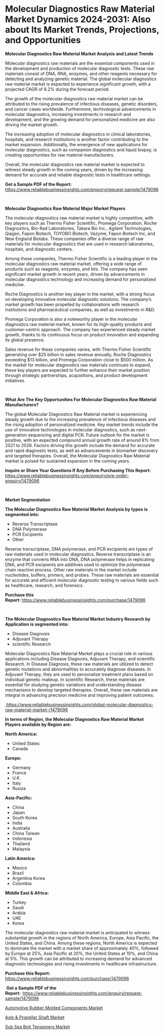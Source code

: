 <p><h1>Molecular Diagnostics Raw Material Market Dynamics 2024-2031: Also about Its Market Trends, Projections, and Opportunities</h1></p><p><strong>Molecular Diagnostics Raw Material Market Analysis and Latest Trends</strong></p>
<p><p>Molecular diagnostics raw materials are the essential components used in the development and production of molecular diagnostic tests. These raw materials consist of DNA, RNA, enzymes, and other reagents necessary for detecting and analyzing genetic material. The global molecular diagnostics raw material market is expected to experience significant growth, with a projected CAGR of 6.2% during the forecast period.</p><p>The growth of the molecular diagnostics raw material market can be attributed to the rising prevalence of infectious diseases, genetic disorders, and cancer cases worldwide. Furthermore, technological advancements in molecular diagnostics, increasing investments in research and development, and the growing demand for personalized medicine are also driving the market growth.</p><p>The increasing adoption of molecular diagnostics in clinical laboratories, hospitals, and research institutions is another factor contributing to the market expansion. Additionally, the emergence of new applications for molecular diagnostics, such as companion diagnostics and liquid biopsy, is creating opportunities for raw material manufacturers.</p><p>Overall, the molecular diagnostics raw material market is expected to witness steady growth in the coming years, driven by the increasing demand for accurate and reliable diagnostic tests in healthcare settings.</p></p>
<p><strong>Get a Sample PDF of the Report:&nbsp;</strong> <a href="https://www.reliablebusinessinsights.com/enquiry/request-sample/1479096">https://www.reliablebusinessinsights.com/enquiry/request-sample/1479096</a></p>
<p>&nbsp;</p>
<p><strong>Molecular Diagnostics Raw Material Major Market Players</strong></p>
<p><p>The molecular diagnostics raw material market is highly competitive, with key players such as Thermo Fisher Scientific, Promega Corporation, Roche Diagnostics, Bio-Rad Laboratories, Takara Bio Inc., Agilent Technologies, Qiagen, Fapon Biotech, TOYOBO Biotech, Vazyme, Fapon Biotech Inc, and New England Biolabs. These companies offer a diverse range of raw materials for molecular diagnostics that are used in research laboratories, hospitals, and diagnostic centers.</p><p>Among these companies, Thermo Fisher Scientific is a leading player in the molecular diagnostics raw material market, offering a wide range of products such as reagents, enzymes, and kits. The company has seen significant market growth in recent years, driven by advancements in molecular diagnostics technology and increasing demand for personalized medicine.</p><p>Roche Diagnostics is another key player in the market, with a strong focus on developing innovative molecular diagnostic solutions. The company’s market growth has been propelled by collaborations with research institutions and pharmaceutical companies, as well as investments in R&D.</p><p>Promega Corporation is also a noteworthy player in the molecular diagnostics raw material market, known for its high-quality products and customer-centric approach. The company has experienced steady market growth, thanks to its continuous focus on product innovation and expanding its global presence.</p><p>Sales revenue for these companies varies, with Thermo Fisher Scientific generating over $25 billion in sales revenue annually, Roche Diagnostics exceeding $13 billion, and Promega Corporation close to $500 million. As the market for molecular diagnostics raw materials continues to expand, these key players are expected to further enhance their market position through strategic partnerships, acquisitions, and product development initiatives.</p></p>
<p>&nbsp;</p>
<p><strong>What Are The Key Opportunities For Molecular Diagnostics Raw Material Manufacturers?</strong></p>
<p><p>The global Molecular Diagnostics Raw Material market is experiencing steady growth due to the increasing prevalence of infectious diseases and the rising adoption of personalized medicine. Key market trends include the use of innovative technologies in molecular diagnostics, such as next-generation sequencing and digital PCR. Future outlook for the market is positive, with an expected compound annual growth rate of around 8% from 2021 to 2026. Factors driving this growth include the demand for accurate and rapid diagnostic tests, as well as advancements in biomarker discovery and targeted therapies. Overall, the Molecular Diagnostics Raw Material market is poised for sustained expansion in the coming years.</p></p>
<p><strong>Inquire or Share Your Questions If Any Before Purchasing This Report:</strong> <a href="https://www.reliablebusinessinsights.com/enquiry/pre-order-enquiry/1479096">https://www.reliablebusinessinsights.com/enquiry/pre-order-enquiry/1479096</a></p>
<p>&nbsp;</p>
<p><strong>Market Segmentation</strong></p>
<p><strong>The Molecular Diagnostics Raw Material Market Analysis by types is segmented into:</strong></p>
<p><ul><li>Reverse Transcriptase</li><li>DNA Polymerase</li><li>PCR Excipients</li><li>Other</li></ul></p>
<p><p>Reverse transcriptase, DNA polymerase, and PCR excipients are types of raw materials used in molecular diagnostics. Reverse transcriptase is an enzyme that converts RNA into DNA, DNA polymerase helps in replicating DNA, and PCR excipients are additives used to optimize the polymerase chain reaction process. Other raw materials in the market include nucleotides, buffers, primers, and probes. These raw materials are essential for accurate and efficient molecular diagnostic testing in various fields such as healthcare, research, and forensics.</p></p>
<p><strong>Purchase this Report:&nbsp;</strong><a href="https://www.reliablebusinessinsights.com/purchase/1479096">https://www.reliablebusinessinsights.com/purchase/1479096</a></p>
<p>&nbsp;</p>
<p><strong>The Molecular Diagnostics Raw Material Market Industry Research by Application is segmented into:</strong></p>
<p><ul><li>Disease Diagnosis</li><li>Adjuvant Therapy</li><li>scientific Research</li></ul></p>
<p><p>Molecular Diagnostics Raw Material Market plays a crucial role in various applications including Disease Diagnosis, Adjuvant Therapy, and scientific Research. In Disease Diagnosis, these raw materials are utilized to detect genetic mutations and abnormalities to accurately diagnose diseases. In Adjuvant Therapy, they are used to personalize treatment plans based on individual genetic makeup. In scientific Research, these materials are essential for studying genetic variations and understanding disease mechanisms to develop targeted therapies. Overall, these raw materials are integral in advancing precision medicine and improving patient outcomes.</p></p>
<p><a href="https://www.reliablebusinessinsights.com/global-molecular-diagnostics-raw-material-market-r1479096">&nbsp;https://www.reliablebusinessinsights.com/global-molecular-diagnostics-raw-material-market-r1479096</a></p>
<p><strong>In terms of Region, the Molecular Diagnostics Raw Material Market Players available by Region are:</strong></p>
<p>
    <p> <strong> North America: </strong>
        <ul>
            <li>United States</li>
            <li>Canada</li>
        </ul>
        </p> 
    <p> <strong> Europe: </strong>
        <ul>
            <li>Germany</li>
            <li>France</li>
            <li>U.K.</li>
            <li>Italy</li>
            <li>Russia</li>
        </ul>
        </p> 
    <p> <strong> Asia-Pacific: </strong>
        <ul>
            <li>China</li>
            <li>Japan</li>
            <li>South Korea</li>
            <li>India</li>
            <li>Australia</li>
            <li>China Taiwan</li>
            <li>Indonesia</li>
            <li>Thailand</li>
            <li>Malaysia</li>
        </ul>
        </p> 
    <p> <strong> Latin America: </strong>
        <ul>
            <li>Mexico</li>
            <li>Brazil</li>
            <li>Argentina Korea</li>
            <li>Colombia</li>
        </ul>
        </p> 
    <p> <strong> Middle East & Africa: </strong>
        <ul>
            <li>Turkey</li>
            <li>Saudi</li>
            <li>Arabia</li>
            <li>UAE</li>
            <li>Korea</li>
        </ul>
    </p>
    </p>
<p><p>The molecular diagnostics raw material market is anticipated to witness substantial growth in the regions of North America, Europe, Asia Pacific, the United States, and China. Among these regions, North America is expected to dominate the market with a market share of approximately 40%, followed by Europe at 25%, Asia Pacific at 20%, the United States at 10%, and China at 5%. This growth can be attributed to increasing demand for advanced diagnostic technologies and rising investments in healthcare infrastructure.</p></p>
<p><strong>Purchase this Report: </strong><a href="https://www.reliablebusinessinsights.com/purchase/1479096">https://www.reliablebusinessinsights.com/purchase/1479096</a></p>
<p>&nbsp;<strong>Get a Sample PDF of the Report:&nbsp;&nbsp;</strong><a href="https://www.reliablebusinessinsights.com/enquiry/request-sample/1479096">https://www.reliablebusinessinsights.com/enquiry/request-sample/1479096</a></p>
<p><strong></strong></p>
<p><p><a href="https://github.com/zmnbyevx75/Market-Research-Report-List-1/blob/main/automotive-rubber-molded-components-market.md">Automotive Rubber Molded Components Market</a></p><p><a href="https://github.com/DarrenSipes1990/Market-Research-Report-List-2/blob/main/axle-propeller-shaft-market.md">Axle & Propeller Shaft Market</a></p><p><a href="https://github.com/kmatchooka/Market-Research-Report-List-1/blob/main/sub-sea-bolt-tensioners-market.md">Sub Sea Bolt Tensioners Market</a></p></p>